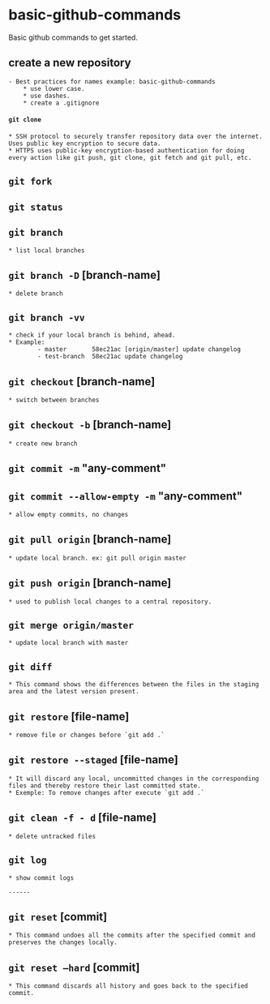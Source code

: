 # basic-github-commands
Basic github commands to get started.

## create a new repository
    - Best practices for names example: ​​basic-github-commands
        * use lower case.
        * use dashes.
        * create a .gitignore

#### `git clone`
    * SSH protocol to securely transfer repository data over the internet. Uses public key encryption to secure data.
    * HTTPS uses public-key encryption-based authentication for doing every action like git push, git clone, git fetch and git pull, etc.

## `git fork`

## `git status`  

## `git branch`
    * list local branches

## `git branch -D` [branch-name]
    * delete branch

## `git branch -vv`
    * check if your local branch is behind, ahead. 
    * Example:   
            - master       58ec21ac [origin/master] update changelog
            - test-branch  58ec21ac update changelog

## `git checkout` [branch-name]
    * switch between branches

## `git checkout -b` [branch-name]
    * create new branch 

## `git commit -m` "any-comment"

## `git commit --allow-empty -m` "any-comment"
    * allow empty commits, no changes

## `git pull origin` [branch-name]
    * update local branch. ex: git pull origin master

## `git push origin` [branch-name]
    * used to publish local changes to a central repository.

## `git merge origin/master`
    * update local branch with master   

## `git diff`
    * This command shows the differences between the files in the staging area and the latest version present.

## `git restore` [file-name]
    * remove file or changes before `git add .`  

## `git restore --staged` [file-name]
    * It will discard any local, uncommitted changes in the corresponding files and thereby restore their last committed state. 
    * Exemple: To remove changes after execute `git add .`  

## `git clean -f - d` [file-name]     
    * delete untracked files

## `git log`
    * show commit logs 

    ------ 

## `git reset` [commit]
    * This command undoes all the commits after the specified commit and preserves the changes locally.

## `git reset –hard` [commit]    
    * This command discards all history and goes back to the specified commit.
